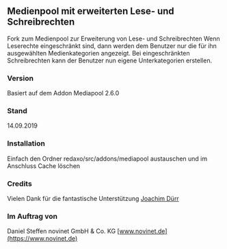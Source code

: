 ## Medienpool mit erweiterten Lese- und Schreibrechten
Fork zum Medienpool zur Erweiterung von Lese- und Schreibrechten
Wenn Leserechte eingeschränkt sind, dann werden dem Benutzer nur die für ihn ausgewählten Medienkategorien angezeigt. Bei eingeschränkten Schreibrechten kann der Benutzer nun eigene Unterkategorien erstellen.

### Version
Basiert auf dem Addon Mediapool 2.6.0

### Stand
14.09.2019

### Installation
Einfach den Ordner redaxo/src/addons/mediapool austauschen und im Anschluss Cache löschen

### Credits
Vielen Dank für die fantastische Unterstützung
[Joachim Dürr](https://github.com/joachimdoerr)

### Im Auftrag von
Daniel Steffen
novinet GmbH & Co. KG
[www.novinet.de](https://www.novinet.de)